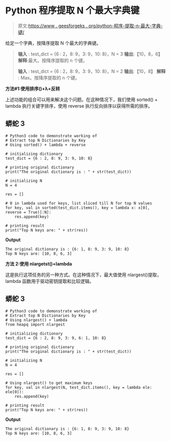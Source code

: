 # Python 程序提取 N 个最大字典键

> 原文:[https://www . geesforgeks . org/python-程序-提取-n-最大-字典-键/](https://www.geeksforgeeks.org/python-program-to-extract-n-largest-dictionaries-keys/)

给定一个字典，按降序提取 N 个最大的字典键。

> **输入** : test_dict = {6 : 2，8: 9，3: 9，10: 8}，N = 3
> **输出**:【10，8，6】
> **解释**:最大。按降序提取的 n 个键。
> 
> **输入** : test_dict = {6 : 2，8: 9，3: 9，10: 8}，N = 2
> **输出**:【10，8】
> **解释** : Max。按降序提取的 n 个键。

**方法#1:使用排序()+λ+反转**

上述功能的组合可以用来解决这个问题。在这种情况下，我们使用 sorted() + lambda 执行关键字排序，使用 reverse 执行反向排序以获得所需的排序。

## 蟒蛇 3

```
# Python3 code to demonstrate working of 
# Extract top N Dictionaries by Key
# Using sorted() + lambda + reverse

# initializing dictionary
test_dict = {6 : 2, 8: 9, 3: 9, 10: 8}

# printing original dictionary
print("The original dictionary is : " + str(test_dict))

# initializing N 
N = 4

res = []

# 0 in lambda used for keys, list sliced till N for top N values
for key, val in sorted(test_dict.items(), key = lambda x: x[0], reverse = True)[:N]:
    res.append(key)

# printing result 
print("Top N keys are: " + str(res))
```

**Output**

```
The original dictionary is : {6: 1, 8: 9, 3: 9, 10: 8}
Top N keys are: [10, 8, 6, 3]

```

**方法 2:使用 nlargetst()+lambda**

这是执行这项任务的另一种方式。在这种情况下，最大值使用 nlargest()提取，lambda 函数用于驱动密钥提取和比较逻辑。

## 蟒蛇 3

```
# Python3 code to demonstrate working of 
# Extract top N Dictionaries by Key
# Using nlargest() + lambda
from heapq import nlargest

# initializing dictionary
test_dict = {6 : 2, 8: 9, 3: 9, 6: 1, 10: 8}

# printing original dictionary
print("The original dictionary is : " + str(test_dict))

# initializing N 
N = 4

res = []

# Using nlargest() to get maximum keys 
for key, val in nlargest(N, test_dict.items(), key = lambda ele: ele[0]):
    res.append(key)

# printing result 
print("Top N keys are: " + str(res))
```

**Output**

```
The original dictionary is : {6: 1, 8: 9, 3: 9, 10: 8}
Top N keys are: [10, 8, 6, 3]

```